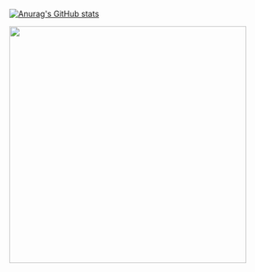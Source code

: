 [![Anurag's GitHub stats](https://github-readme-stats.vercel.app/api?username=vsafonkin)](https://github.com/anuraghazra/github-readme-stats)

<a href="https://github.com/lowlighter/metrics">
    <img width="425" align="center" src="/github-metrics.svg" />
  </a>
